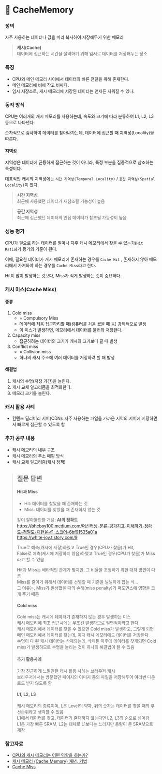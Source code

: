 # :money_with_wings: CacheMemory

### 정의

자주 사용하는 데이터나 값을 미리 복사하여 저장해두기 위한 메모리

> **캐시(Cache)**<br>
> 데이터에 접근하는 시간을 절약하기 위해 임시로 데이터를 저장해두는 장소

### 특징

- CPU와 메인 메모리 사이에서 데이터의 빠른 전달을 위해 존재한다.
- 메인 메모리에 비해 작고 비싸다.
- 임시 저장소로, 캐시 메모리에 저장된 데이터는 언제든 지워질 수 있다.

### 동작 방식

CPU는 여러개의 캐시 메모리를 사용하는데, 속도와 크기에 따라 분류하여 L1, L2, L3 등으로 나타낸다.

순차적으로 검사하여 데이터를 찾아나가는데, 데이터에 접근할 때 지역성(Locality)을 따른다.

#### 지역성

지역성은 데이터에 균등하게 접근하는 것이 아니라, 특정 부분을 집중적으로 참조하는 특성이다.

대표적인 캐시의 지역성에는 `시간 지역성(Temporal Locality)` / `공간 지역성(Spatial Locality)`이 있다.

> <strong>시간 지역성</strong><br>
> 최근에 사용했던 데이터가 재참조될 가능성이 높음

> <strong>공간 지역성</strong><br>
> 최근에 접근했던 데이터의 인접 데이터가 참조될 가능성이 높음

### 성능 평가

CPU가 필요로 하는 데이터를 얼마나 자주 캐시 메모리에서 찾을 수 있는가(`Hit Ratio`)가 평가의 기준이 된다.

이때, 필요한 데이터가 캐시 메모리에 존재하는 경우를 `Cache Hit` , 존재하지 않아 메모리에서 가져와야 하는 경우를 `Cache Miss`라고 한다.

Hit이 많이 발생하는 것보다, Miss가 적게 발생하는 것이 중요하다.

### 캐시 미스(Cache Miss)

#### 종류

1. Cold miss
   - = Compulsory Miss
   - 데이터에 처음 접근하려할 때(컴퓨터를 처음 켰을 때 등) 강제적으로 발생
   - 이 미스가 발생하면, 메모리에서 데이터를 불러와 저장한다.
2. Capacity miss
   - 접근하려는 데이터의 크기가 캐시의 크기보다 클 때 발생
3. Conflict miss
   - = Collision miss
   - 하나의 캐시 주소에 여러 데이터를 저장하려 할 때 발생

#### 해결법

1. 캐시의 수명(저장 기간)을 늘린다.
2. 캐시 교체 알고리즘을 최적화한다.
3. 메모리 크기를 늘린다.

### 캐시 활용 사례

- 컨텐츠 딜리버리 서버(CDN): 자주 사용하는 파일을 가까운 지역의 서버에 저장하면서 빠르게 접근할 수 있도록 함

### 추가 공부 내용

- 캐시 메모리의 내부 구조
- 캐시 메모리의 주소 매핑 방식
- 캐시 교체 알고리즘(캐시 정책)

>## 질문 답변
>#### Hit과 Miss
>- Hit: 데이터를 찾았을 때 존재하는 것
>- Miss: 데이터를 찾았을 때 존재하지 않는 것
>
>같이 알아둘만한 개념: **AI의 정확도**<br>
>https://bhcboy100.medium.com/머신러닝-분류-평가지표-이해하기-정확도-정밀도-재현율-f1-스코어-6bf91535a01a<br>
>https://white-joy.tistory.com/9
>
>True로 예측(캐시에 저장)하였고 True인 경우(CPU가 찾음)가 Hit,<br>
>False로 예측(캐시에 저장하지 않음)하였고 True인 경우(CPU가 찾음)가 Miss라고 할 수 있음
>
>Hit과 Miss는 배타적인 관계가 맞지만, 그 비율을 조정하기 위한 대처 방안이 다름<br>
>Miss를 줄이기 위해서 데이터를 선별할 때 기준을 널널하게 잡는 식...<br>
>그 이유는, Miss가 발생했을 때의 손해(miss penalty)가 퍼포먼스에 영향을 크게 주기 때문
>
>#### Cold miss
>Cold miss는 캐시에 데이터가 존재하지 않는 경우 발생하는 미스<br>
>캐시 메모리에 최초 접근시에는 무조건 발생하므로 필연적이라고 한다.<br>
>캐시 메모리에서 데이터를 찾을 수 없으면 Cold miss가 발생하고, 그렇게 되면 메인 메모리에서 데이터를 찾는데, 이때 캐시 메모리에도 데이터를 저장한다.<br>
>수명이 다 된 캐시 데이터는 삭제되는데, 삭제된 이후에 데이터를 찾게되면 Cold miss가 발생하므로 수명을 늘리는 것이 하나의 해결법이 될 수 있음
>
>#### 추가 활용사례
>가장 친근하게 느낄만한 캐시 활용 사례는 브라우저 캐시<br>
>브라우저에서는 방문했던 페이지의 이미지 등의 파일을 저장해두어 여러번 다운로드 받지 않도록 함
>
>#### L1, L2, L3
>캐시 메모리의 종류이며, L은 Level의 약자, 뒤의 숫자는 데이터를 찾을 때의 우선순위라고 생각할 수 있음<br>
>L1에서 데이터를 찾고, 데이터가 존재하지 않는다면 L2, L3의 순으로 넘어감<br>
>L1은 가장 빠른 SRAM, L2는 대체로 L1보다는 느리지만 용량이 큰 SRAM으로 제작



### 참고자료

- [CPU의 캐시 메모리는 어떤 역할을 하는가?](https://it.donga.com/215/)
- [캐시 메모리 (Cache Memory) 개념, 기법](https://wikidocs.net/65523)
- [Cache Miss](https://redis.com/glossary/cache-miss/)
